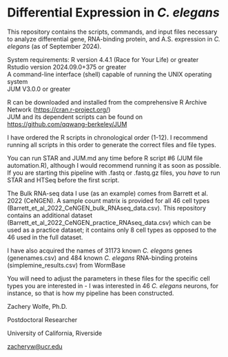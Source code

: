 # Differential Expression in *C. elegans*
This repository contains the scripts, commands, and input files necessary to analyze differential gene, RNA-binding protein, and A.S. expression in *C. elegans* (as of September 2024).

System requirements:
R version 4.4.1 (Race for Your Life) or greater \
Rstudio version 2024.09.0+375 or greater \
A command-line interface (shell) capable of running the UNIX operating system \
JUM V3.0.0 or greater

R can be downloaded and installed from the comprehensive R Archive Network (https://cran.r-project.org/) \
JUM and its dependent scripts can be found on https://github.com/qqwang-berkeley/JUM

I have ordered the R scripts in chronological order (1-12). I recommend running all scripts in this order to generate the correct files and file types.

You can run STAR and JUM.md any time before R script #6 (JUM file automation.R), although I would recommend running it as soon as possible. If you are starting this pipeline with .fastq or .fastq.gz files, you *have* to run STAR and HTSeq before the first script.

The Bulk RNA-seq data I use (as an example) comes from Barrett et al. 2022 (CeNGEN). A sample count matrix is provided for all 46 cell types (Barrett_et_al_2022_CeNGEN_bulk_RNAseq_data.csv). This repository contains an additional dataset (Barrett_et_al_2022_CeNGEN_practice_RNAseq_data.csv) which can be used as a practice dataset; it contains only 8 cell types as opposed to the 46 used in the full dataset.

I have also acquired the names of 31173 known *C. elegans* genes (genenames.csv) and 484 known *C. elegans* RNA-binding proteins (simplemine_results.csv) from WormBase

You will need to adjust the parameters in these files for the specific cell types you are interested in - I was interested in 46 *C. elegans* neurons, for instance, so that is how my pipeline has been constructed.

Zachery Wolfe, Ph.D.

Postdoctoral Researcher

University of California, Riverside

zacheryw@ucr.edu

